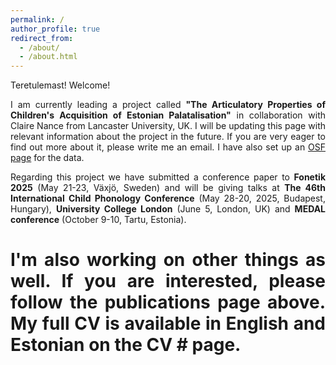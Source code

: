 ```yaml
---
permalink: /
author_profile: true
redirect_from: 
  - /about/
  - /about.html
---
```

<p align="justify"> Teretulemast! Welcome! </p>
<p align="justify"> I am currently leading a project called <b>"The Articulatory Properties of Children's Acquisition of Estonian Palatalisation"</b> in collaboration with Claire Nance from Lancaster University, UK. I will be updating this page with relevant information about the project in the future. If you are very eager to find out more about it, please write me an email. I have also set up an <a href="https://osf.io/vs846/">OSF page</a> for the data. </p>

<p align="justify"> Regarding this project we have submitted a conference paper to <b>Fonetik 2025</b> (May 21-23, Växjö, Sweden) and will be giving talks at <b>The 46th International Child Phonology Conference</b> (May 28-20, 2025, Budapest, Hungary), <b>University College London</b> (June 5, London, UK) and <b>MEDAL conference</b> (October 9-10, Tartu, Estonia).  </p>

# <p align="justify"> I'm also working on other things as well. If you are interested, please follow the publications page above. My full CV is available in English and Estonian on the CV # page. </p>

